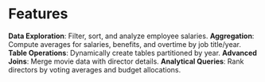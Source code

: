 # Features

**Data Exploration**: Filter, sort, and analyze employee salaries.
**Aggregation**: Compute averages for salaries, benefits, and overtime by job title/year.
**Table Operations**: Dynamically create tables partitioned by year.
**Advanced Joins**: Merge movie data with director details.
**Analytical Queries**: Rank directors by voting averages and budget allocations.
